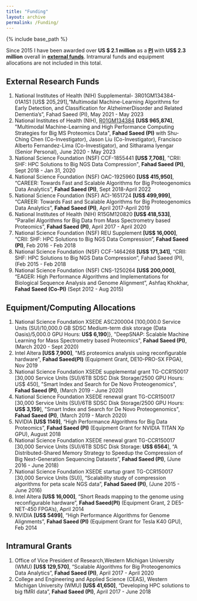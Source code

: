 ```yaml
---
title: "Funding"
layout: archive
permalink: /Funding/
---
```


{% include base_path %}

Since 2015 I have been awarded over <b>US $ 2.1 million</b> as a <b><u>PI</u>&nbsp;</b>with <b>US$ 2.3 million</b> overall in <b><u>external funds</u></b>. Intramural funds and equipment allocations are not included in this total.

## External Research Funds
1. National Institutes of Health (NIH) Supplemental- 3R01GM134384-01A1S1 [US$ 205,291],“Multimodal Machine-Learning Algorithms for Early Detection, and Classification for AlzheimerDisorder and Related Dementia’s”, Fahad Saeed (PI), May 2021 - May 2023
1. National Institutes of Health (NIH), [R01GM134384](https://projectreporter.nih.gov/project_info_details.cfm?aid=9973317&amp;icde=50360442) <b>[US$ 965,874]</b>, "Multimodal Machine-Learning and High Performance Computing Strategies for Big MS Proteomics Data", <b>Fahad Saeed (PI)</b> with Shu-Ching Chen (Co-Investigator), Jason Liu (Co-Investigator), Francisco Alberto Fernandez-Lima (Co-Investigator), and Sitharama Iyengar (Senior Personal), June 2020 - May 2023
2. National Science Foundation (NSF) CCF-1855441  <b>[US$ 7,708]</b>, "CRII: SHF: HPC Solutions to Big NGS Data Compression", <b>Fahad Saeed (PI)</b>, Sept 2018 - Jan 31, 2020
3. National Science Foundation (NSF) OAC-1925960 **[US$ 415,950]**, “CAREER: Towards Fast and Scalable Algorithms for Big Proteogenomics Data Analytics”, **Fahad Saeed (PI)**, Sept 2018-April 2022
4. National Science Foundation (NSF) ACI-1651724 **[US$ 499,999]**, “CAREER: Towards Fast and Scalable Algorithms for Big Proteogenomics Data Analytics”, **Fahad Saeed (PI)**, April 2017-April 2019
5. National Institutes of Health (NIH) R15GM120820 **[US$ 418,533]**, “Parallel Algorithms for Big Data from Mass Spectrometry based Proteomics”, **Fahad Saeed (PI)**, April 2017 - April 2020 
6. National Science Foundation (NSF) REU Supplement **[US$ 16,000]**, “CRII: SHF: HPC Solutions to Big NGS Data Compression”, **Fahad Saeed (PI)**, Feb 2016 - Feb 2018
7. National Science Foundation (NSF) CCF-1464268 **[US$ 171,341]**, “CRII: SHF: HPC Solutions to Big NGS Data Compression”, Fahad Saeed (PI), (Feb 2015 - Feb 2018
8. National Science Foundation (NSF) CNS-1250264 **[US$ 200,000]**, “EAGER: High Performance Algorithms and Implementations for Biological Sequence Analysis and Genome Alignment”, Ashfaq Khokhar, **Fahad Saeed (Co-PI)** (Sept 2012 - Aug 2015)

## Equipment/Computing Allocations
1. National Science Foundation XSEDE ASC200004  [100,000.0 Service Units (SU)/10,000.0 GB SDSC Medium-term disk storage (Data Oasis)/5,000.0 GPU Hours: **US$ 6,190**]}, "DeepSNAP: Scalable Machine Learning for Mass Spectrometry based Proteomics", **Fahad Saeed (PI)**, (March 2020 - Sept 2020)
2. Intel Altera **[US$ 7,900]**, "MS proteomics analysis using reconfigurable hardware", **Fahad Saeed(PI)** (Equipment Grant, DE10-PRO-SX FPGA), Nov 2019
3. National Science Foundation XSEDE supplemental grant TG-CCR150017 [30,000 Service Units (SU)/6TB SDSC Disk Storage/2500 GPU Hours: US$ 450], "Smart Index and Search for De Novo Proteogenomics", **Fahad Saeed (PI)**, (March 2019 - June 2020)
4. National Science Foundation XSEDE renewal grant TG-CCR150017 [30,000 Service Units (SU)/6TB SDSC Disk Storage/2500 GPU Hours: **US$ 3,159**], "Smart Index and Search for De Novo Proteogenomics", **Fahad Saeed (PI)**, (March 2019 - March 2020)
5. NVIDIA **[US$ 1149]**, “High Performance Algorithms for Big Data Proteomics”, **Fahad Saeed (PI)** (Equipment Grant for NVIDIA TITAN Xp GPU), August 2018
6. National Science Foundation XSEDE renewal grant TG-CCR150017 [30,000 Service Units (SU)/6TB SDSC Disk Storage: **US$ 6564**], “A Distributed-Shared Memory Strategy to Speedup the Compression of Big Next-Generation Sequencing Datasets”, **Fahad Saeed (PI)**, (June 2016 - June 2018)
7. National Science Foundation XSEDE startup grant TG-CCR150017 [30,000 Service Units (SU)], “Scalability study of compression algorithms for peta scale NGS data”, **Fahad Saeed (PI)**, (June 2015 - June 2016)
8. Intel Altera **[US$ 16,000]**, “Short Reads mapping to the genome using reconfigurable hardware”, **Fahad Saeed(PI)** (Equipment Grant, 2 DE5-NET-450 FPGA’s), April 2014
9. NVIDIA **[US$ 5499]**, “High Performance Algorithms for Genome Alignments”, **Fahad Saeed (PI)** (Equipment Grant for Tesla K40 GPU), Feb 2014
  
## Intramural Grants
1. Office of Vice President of Research,Western Michigan University (WMU) **[US$ 129,570]**, “Scalable Algorithms for Big Proteogenomics Data Analytics”, **Fahad Saeed (PI)**, April 2017 - April 2020
2. College and Engineering and Applied Science (CEAS), Western Michigan University (WMU) **[US$ 41,650]**, “Developing HPC solutions to big fMRI data”, **Fahad Saeed (PI)**, April 2017 - June 2018
